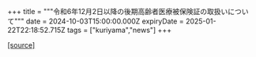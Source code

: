 +++
title = """令和6年12月2日以降の後期高齢者医療被保険証の取扱いについて"""
date = 2024-10-03T15:00:00.000Z
expiryDate = 2025-01-22T22:18:52.715Z
tags = ["kuriyama","news"]
+++


[[source]](https://www.town.kuriyama.hokkaido.jp/soshiki/37/28959.html)
